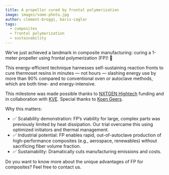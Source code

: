 ```yaml
---
title: A propeller cured by frontal polymerization
image: images/some-photo.jpg
author: clement-broggi, baris-caglar
tags:
  - composites
  - frontal polymerization
  - sustainability
---
```


<!-- excerpt start -->
We’ve just achieved a landmark in composite manufacturing: curing a 1-meter propeller using frontal polymerization (FP)! 🚀

This energy-efficient technique harnesses self-sustaining reaction fronts to cure thermoset resins in minutes — not hours — slashing energy use by more than 90% compared to conventional oven or autoclave methods, which are both time- and energy-intensive.
<!-- excerpt end -->

This milestone was made possible thanks to [NXTGEN Hightech](https://nxtgenhightech.nl/) funding and in collaboration with [KVE](https://www.kve.nl/). Special thanks to [Koen Geers](https://www.linkedin.com/in/koen-geers-644757155/).

Why this matters:
- ✅ Scalability demonstration: FP’s viability for large, complex parts was previously limited by heat dissipation. Our trial overcame this using optimized initiators and thermal management.
- ✅ Industrial potential: FP enables rapid, out-of-autoclave production of high-performance composites (e.g., aerospace, renewables) without sacrificing fiber volume fraction.
- ✅ Sustainability: Dramatically cuts manufacturing emissions and costs.

Do you want to know more about the unique advantages of FP for composites? Feel free to contact us.